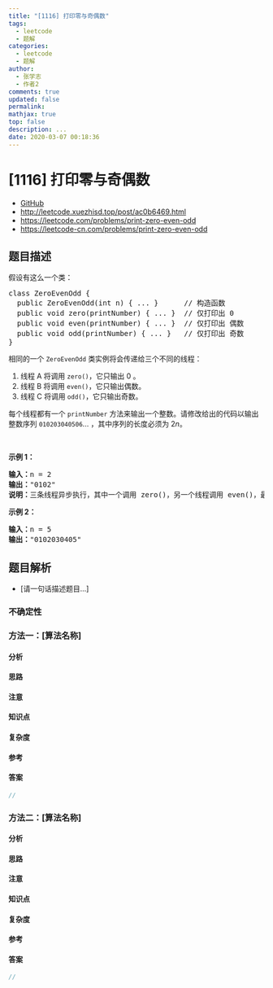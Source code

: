 ```yaml
---
title: "[1116] 打印零与奇偶数"
tags:
  - leetcode
  - 题解
categories:
  - leetcode
  - 题解
author:
  - 张学志
  - 作者2
comments: true
updated: false
permalink:
mathjax: true
top: false
description: ...
date: 2020-03-07 00:18:36
---
```



# [1116] 打印零与奇偶数
* [GitHub](https://github.com/algoboy101/LeetCodeCrowdsource/tree/master/_posts/QA/%5B1116%5D%20%E6%89%93%E5%8D%B0%E9%9B%B6%E4%B8%8E%E5%A5%87%E5%81%B6%E6%95%B0.md)
* http://leetcode.xuezhisd.top/post/ac0b6469.html
* https://leetcode.com/problems/print-zero-even-odd
* https://leetcode-cn.com/problems/print-zero-even-odd


## 题目描述

<p>假设有这么一个类：</p>

<pre>class ZeroEvenOdd {
&nbsp; public ZeroEvenOdd(int n) { ... }&nbsp;     // 构造函数
  public void zero(printNumber) { ... }  // 仅打印出 0
  public void even(printNumber) { ... }  // 仅打印出 偶数
  public void odd(printNumber) { ... }   // 仅打印出 奇数
}
</pre>

<p>相同的一个&nbsp;<code>ZeroEvenOdd</code>&nbsp;类实例将会传递给三个不同的线程：</p>

<ol>
	<li>线程 A 将调用&nbsp;<code>zero()</code>，它只输出 0 。</li>
	<li>线程 B 将调用&nbsp;<code>even()</code>，它只输出偶数。</li>
	<li>线程 C 将调用&nbsp;<code>odd()</code>，它只输出奇数。</li>
</ol>

<p>每个线程都有一个&nbsp;<code>printNumber</code> 方法来输出一个整数。请修改给出的代码以输出整数序列&nbsp;<code>010203040506</code>... ，其中序列的长度必须为 2<em>n</em>。</p>

<p>&nbsp;</p>

<p><strong>示例 1：</strong></p>

<pre><strong>输入：</strong>n = 2
<strong>输出：</strong>&quot;0102&quot;
<strong>说明：</strong>三条线程异步执行，其中一个调用 zero()，另一个线程调用 even()，最后一个线程调用odd()。正确的输出为 &quot;0102&quot;。
</pre>

<p><strong>示例 2：</strong></p>

<pre><strong>输入：</strong>n = 5
<strong>输出：</strong>&quot;0102030405&quot;
</pre>



## 题目解析
* [请一句话描述题目...]

### 不确定性


### 方法一：[算法名称]

#### 分析

#### 思路

#### 注意

#### 知识点

#### 复杂度

#### 参考

#### 答案

```cpp
//
```


### 方法二：[算法名称]

#### 分析

#### 思路

#### 注意

#### 知识点

#### 复杂度

#### 参考

#### 答案

```cpp
//
```


